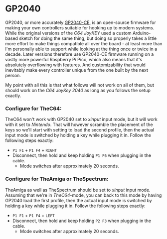 # GP2040
GP2040, or more accurately [GP2040-CE](https://gp2040-ce.info/), is an open-source firmware for making your own controllers suitable for hooking up to modern systems. While the original versions of the *C64 JoyKEY* used a custom Arduino-based sketch for doing the same thing, but doing so properly takes a little more effort to make things compatible all over the board - at least more than I'm personally able to support while looking at the thing once or twice in a decade. Later versions therefore use GP2040-CE firmware running on a vastly more powerful Raspberry Pi Pico, which also means that it's absolutely overflowing with features. And customizability that would inevitably make every controller unique from the one built by the next person.

My point with all this is that what follows will not work on all of them, but should work on the *C64 JoyKey 2040* as long as you follows the setup exactly. 

### Configure for TheC64:
TheC64 won't work with GP2040 set to *xinput* input mode, but it will work with it set to *Nintendo*. That will however scramble the placement of the keys so we'll start with setting to load the second profile, then the actual input mode is switched by holding a key while plugging it in. Follow the following steps exactly:

- `P1 F1` + `P1 F4` + `RIGHT`
- Disconnect, then hold and keep holding `P1 F6` when plugging in the cable.
  - Mode switches after approximately 20 seconds.

### Configure for TheAmiga or TheSpectrum:
TheAmiga as well as TheSpectrum should be set to *xinput* input mode. Assuming that we're in *TheC64*-mode, you can back to this mode by having GP2040 load the first profile, then the actual input mode is switched by holding a key while plugging it in. Follow the following steps exactly:

- `P1 F1` + `P1 F4` + `LEFT`
- Disconnect, then hold and keep holding `P2 F3` when plugging in the cable.
  - Mode switches after approximately 20 seconds.
